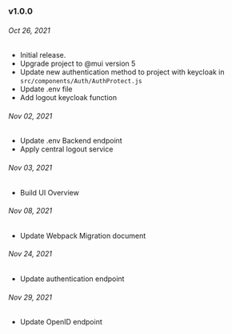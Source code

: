 ### v1.0.0

###### Oct 26, 2021
- Initial release.
- Upgrade project to @mui version 5
- Update new authentication method to project with keycloak in `src/components/Auth/AuthProtect.js`
- Update .env file
- Add logout keycloak function

###### Nov 02, 2021
- Update .env Backend endpoint
- Apply central logout service

###### Nov 03, 2021
- Build UI Overview

###### Nov 08, 2021
- Update Webpack Migration document

###### Nov 24, 2021
- Update authentication endpoint

###### Nov 29, 2021
- Update OpenID endpoint